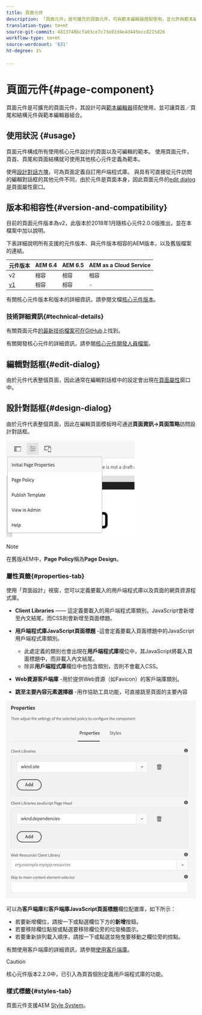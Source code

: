 ```yaml
---
title: 頁面元件
description: 「頁面元件」是可擴充的頁面元件，可與範本編輯器搭配使用，並允許與範本編輯器組合頁首／頁尾和結構元件。
translation-type: tm+mt
source-git-commit: 4813748bcfa83ce7c73e81d4e4d445ecc8215d26
workflow-type: tm+mt
source-wordcount: '631'
ht-degree: 1%

---
```



# 頁面元件{#page-component}

頁面元件是可擴充的頁面元件，其設計可與[範本編輯器](https://docs.adobe.com/content/help/en/experience-manager-cloud-service/sites/authoring/features/templates.html)搭配使用，並可讓頁首／頁尾和結構元件與範本編輯器組合。

## 使用狀況 {#usage}

頁面元件構成所有使用核心元件設計的頁面以及可編輯的範本。 使用頁面元件，頁首、頁尾和頁面結構就可使用其他核心元件定義為範本。

使用[設計對話方塊](#design-dialog)，可為頁面定義自訂用戶端程式庫。 與具有可直接從元件訪問的編輯對話框的其他元件不同，由於元件是頁面本身，因此頁面元件的[edit dialog](#edit-dialog)是頁面屬性窗口。

## 版本和相容性{#version-and-compatibility}

目前的頁面元件版本為v2，此版本於2018年1月隨核心元件2.0.0版推出，並在本檔案中加以說明。

下表詳細說明所有支援的元件版本、與元件版本相容的AEM版本，以及舊版檔案的連結。

| 元件版本 | AEM 6.4 | AEM 6.5 | AEM as a Cloud Service  |
|---|---|---|---|
| v2 | 相容 | 相容 | 相容 |
| [v1](v1/page-v1.md) | 相容 | 相容 | - |

有關核心元件版本和版本的詳細資訊，請參閱文檔[核心元件版本](/help/versions.md)。

### 技術詳細資訊{#technical-details}

有關頁面元件[的最新技術檔案可在GitHub](https://adobe.com/go/aem_cmp_tech_page_v2)上找到。

有關開發核心元件的詳細資訊，請參閱[核心元件開發人員檔案](/help/developing/overview.md)。

## 編輯對話框{#edit-dialog}

由於元件代表整個頁面，因此通常在編輯對話框中的設定會出現在[頁面屬性](https://docs.adobe.com/content/help/en/experience-manager-cloud-service/sites/authoring/fundamentals/page-properties.html)窗口中。

## 設計對話框{#design-dialog}

由於元件代表整個頁面，因此在編輯頁面模板時可通過&#x200B;**頁面資訊->頁面策略**&#x200B;訪問設計對話框。

![頁面原則](/help/assets/page-policy.png)

>[!NOTE]
>
>在舊版AEM中，**Page Policy**&#x200B;稱為&#x200B;**Page Design**。

### 屬性頁籤{#properties-tab}

使用「頁面設計」視窗，您可以定義要載入的用戶端程式庫以及頁面的網頁資源程式庫。

* **Client Libraries**  —— 這定義要載入的用戶端程式庫類別。JavaScript會新增至內文結尾，而CSS則會新增至頁面標題。
* **用戶端程式庫JavaScript頁面標題** -這會定義要載入頁面標題中的JavaScript用戶端程式庫類別。
   * 此處定義的類別也會出現在&#x200B;**用戶端程式庫**&#x200B;欄位中，其JavaScript將載入頁面標題中，而非載入內文結尾。
   * 除非&#x200B;**用戶端程式庫**&#x200B;欄位中也包含類別，否則不會載入CSS。

* **Web資源客戶端庫** -用於提供Web資源（如Favicon）的客戶端庫類別。

* **跳至主要內容元素選擇器** -用作協助工具功能，可直接跳至頁面的主要內容

![頁面元件設計對話方塊](/help/assets/page-design.png)

可以為&#x200B;**客戶端庫**&#x200B;和&#x200B;**客戶端庫JavaScript頁面標題**&#x200B;欄位配置庫，如下所示：

* 若要新增欄位，請按一下或點選欄位下方的&#x200B;**新增**&#x200B;按鈕。
* 若要移除欄位點按或點選要移除欄位旁的垃圾桶圖示。
* 若要重新排列載入順序，請按一下或點選並拖曳要移動之欄位旁的控點。

有關使用客戶端庫的詳細資訊，請參閱[使用客戶端庫](https://helpx.adobe.com/experience-manager/6-5/sites/developing/using/clientlibs.html)。

>[!CAUTION]
>
>核心元件版本2.2.0中，已引入為頁首個別定義用戶端程式庫的功能。

### 樣式標籤{#styles-tab}

頁面元件支援AEM [Style System](/help/get-started/authoring.md#component-styling)。
